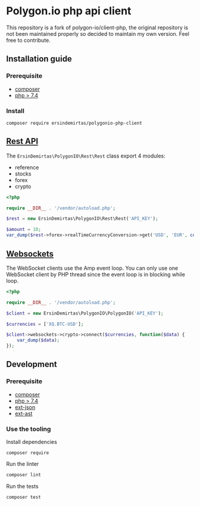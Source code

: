 # Polygon.io php api client
This repository is a fork of polygon-io/client-php, the original repository is not been maintained properly so decided to maintain my own version. Feel free to contribute. 

## Installation guide

### Prerequisite

- [composer](https://getcomposer.org/)
- [php > 7.4](https://www.php.net/)

### Install

``` 
composer require ersindemirtas/polygonio-php-client
```

## [Rest API](https://polygon.io/docs/#getting-started)

The `ErsinDemirtas\PolygonIO\Rest\Rest` class export 4 modules:

- reference
- stocks
- forex
- crypto

```php
<?php

require __DIR__ . '/vendor/autoload.php';

$rest = new ErsinDemirtas\PolygonIO\Rest\Rest('API_KEY');

$amount = 10;
var_dump($rest->forex->realTimeCurrencyConversion->get('USD', 'EUR', compact('amount')));
```

## [Websockets](https://polygon.io/sockets)

The WebSocket clients use the Amp event loop. You can only use one WebSocket client by PHP thread since the event loop is in blocking while loop.

```php
<?php

require __DIR__ . '/vendor/autoload.php';

$client = new ErsinDemirtas\PolygonIO\PolygonIO('API_KEY');

$currencies = ['XQ.BTC-USD'];

$client->websockets->crypto->connect($currencies, function($data) {
    var_dump($data);
});

```

## Development

### Prerequisite

- [composer](https://getcomposer.org/)
- [php > 7.4](https://www.php.net/)
- [ext-json](https://www.php.net/manual/en/json.installation.php)
- [ext-ast](https://github.com/nikic/php-ast#installation)

### Use the tooling

Install dependencies
```
composer require
```

Run the linter
```bash
composer lint
```

Run the tests
```
composer test
```
